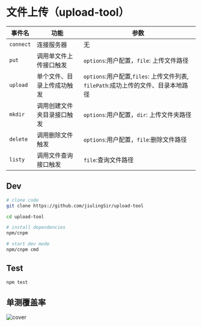 # 文件上传（upload-tool）

|事件名|功能|参数|
|---|---|---|
|`connect`|连接服务器|无|
|`put`|调用单文件上传接口触发|`options`:用户配置，`file`: 上传文件路径|
|`upload`|单个文件、目录上传成功触发|`options`:用户配置,`files`: 上传文件列表, `filePath`:成功上传的文件、目录本地路径|
|`mkdir`|调用创建文件夹目录接口触发|`options`:用户配置，`dir`: 上传文件夹路径|
|`delete`|调用删除文件触发|`options`:用户配置，`file`:删除文件路径|
|`listy`|调用文件查询接口触发|`file`:查询文件路径|
## Dev

```bash
# clone code
git clone https://github.com/jiulingSir/upload-tool

cd upload-tool

# install dependencies
npm/cnpm

# start dev mode
npm/cnpm cmd
```

## Test

```bash
npm test
```

## 单测覆盖率

![cover](./coverage/lcov-report/cover.jpg)

